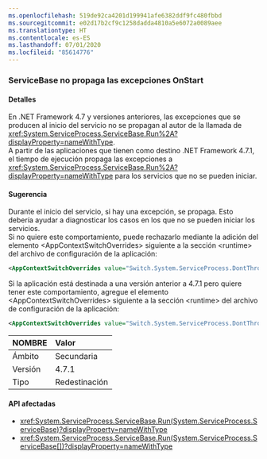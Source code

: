 ```yaml
---
ms.openlocfilehash: 519de92ca4201d199941afe6382ddf9fc480fbbd
ms.sourcegitcommit: e02d17b2cf9c1258dadda4810a5e6072a0089aee
ms.translationtype: HT
ms.contentlocale: es-ES
ms.lasthandoff: 07/01/2020
ms.locfileid: "85614776"
---
```

### <a name="servicebase-doesnt-propagate-onstart-exceptions"></a>ServiceBase no propaga las excepciones OnStart

#### <a name="details"></a>Detalles

En .NET Framework 4.7 y versiones anteriores, las excepciones que se producen al inicio del servicio no se propagan al autor de la llamada de <xref:System.ServiceProcess.ServiceBase.Run%2A?displayProperty=nameWithType>.<br/>A partir de las aplicaciones que tienen como destino .NET Framework 4.7.1, el tiempo de ejecución propaga las excepciones a <xref:System.ServiceProcess.ServiceBase.Run%2A?displayProperty=nameWithType> para los servicios que no se pueden iniciar.

#### <a name="suggestion"></a>Sugerencia

Durante el inicio del servicio, si hay una excepción, se propaga. Esto debería ayudar a diagnosticar los casos en los que no se pueden iniciar los servicios. <br/>Si no quiere este comportamiento, puede rechazarlo mediante la adición del elemento &lt;AppContextSwitchOverrides&gt; siguiente a la sección &lt;runtime&gt; del archivo de configuración de la aplicación:

```xml
<AppContextSwitchOverrides value="Switch.System.ServiceProcess.DontThrowExceptionsOnStart=true" />
```

Si la aplicación está destinada a una versión anterior a 4.7.1 pero quiere tener este comportamiento, agregue el elemento &lt;AppContextSwitchOverrides&gt; siguiente a la sección &lt;runtime&gt; del archivo de configuración de la aplicación:

```xml
<AppContextSwitchOverrides value="Switch.System.ServiceProcess.DontThrowExceptionsOnStart=false" />
```

| NOMBRE    | Valor       |
|:--------|:------------|
| Ámbito   | Secundaria       |
| Versión | 4.7.1       |
| Tipo    | Redestinación |

#### <a name="affected-apis"></a>API afectadas

- <xref:System.ServiceProcess.ServiceBase.Run(System.ServiceProcess.ServiceBase)?displayProperty=nameWithType>
- <xref:System.ServiceProcess.ServiceBase.Run(System.ServiceProcess.ServiceBase[])?displayProperty=nameWithType>
